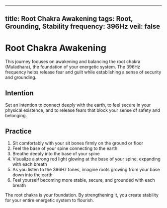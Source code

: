 
---
title: Root Chakra Awakening
tags: Root, Grounding, Stability
frequency: 396Hz
veil: false
---

# Root Chakra Awakening

This journey focuses on awakening and balancing the root chakra (Muladhara), the foundation of your energetic system. The 396Hz frequency helps release fear and guilt while establishing a sense of security and grounding.

## Intention

Set an intention to connect deeply with the earth, to feel secure in your physical existence, and to release fears that block your sense of safety and belonging.

## Practice

1. Sit comfortably with your sit bones firmly on the ground or floor
2. Feel the base of your spine connecting to the earth
3. Breathe deeply into the base of your spine
4. Visualize a strong red light glowing at the base of your spine, expanding with each breath
5. As you listen to the 396Hz tones, imagine roots growing from your base down into the earth
6. Feel yourself becoming more stable, secure, and grounded with each breath

The root chakra is your foundation. By strengthening it, you create stability for your entire energetic system to flourish.
